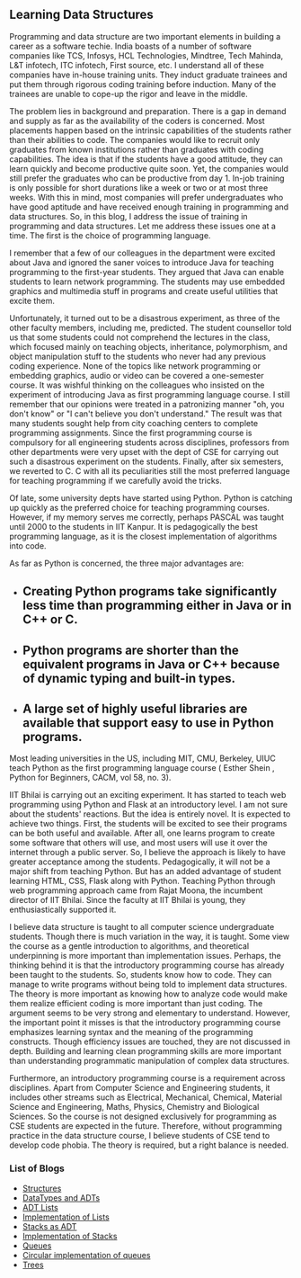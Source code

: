 ## Learning Data Structures



Programming and data structure are two important elements in building a career as a software techie. India boasts of a number of software companies like TCS, Infosys, HCL Technologies, Mindtree, Tech Mahinda, L&T infotech, ITC infotech, First source, etc. I understand all of these companies have in-house training units. They induct graduate trainees and put them through rigorous coding training before induction. Many of the trainees are unable to cope-up the rigor and leave in the middle.


The problem lies in background and preparation. There is a gap in demand and supply as far as the availability of the coders is concerned. Most placements happen based on the intrinsic capabilities of the students rather than their abilities to code. The companies would like to recruit only graduates from known institutions rather than graduates with coding capabilities. The idea is that if the students have a good attitude, they can learn quickly and become productive quite soon. Yet, the companies would still prefer the graduates who can be productive from day 1. In-job training is only possible for short durations like a week or two or at most three weeks. With this in mind, most companies will prefer undergraduates who have good aptitude and have received enough training in programming and data structures. So, in this blog, I address the issue of training in programming and data structures. Let me address these issues one at a time. The first is the choice of programming language. 


I remember that a few of our colleagues in the department were excited about Java and ignored the saner voices to introduce Java for teaching programming to the first-year students. They argued that Java can enable students to learn network programming. The students may use embedded graphics and multimedia stuff in programs and create useful utilities that excite them. 


Unfortunately, it turned out to be a disastrous experiment, as three of the other faculty members, including me, predicted. The student counsellor told us that some students could not comprehend the lectures in the class, which focused mainly on teaching objects, inheritance, polymorphism, and object manipulation stuff to the students who never had any previous coding experience. None of the topics like network programming or embedding graphics, audio or video can be covered a one-semester course. It was wishful thinking on the colleagues who insisted on the experiment of introducing Java as first programming language course. I still remember that our opinions were treated in a patronizing manner "oh, you don't know" or "I can't believe you don't understand." The result was that many students sought help from city coaching centers to complete programming assignments. Since the first programming course is compulsory for all engineering students across disciplines, professors from other departments were very upset with the dept of CSE for carrying out such a disastrous experiment on the students. Finally, after six semesters, we reverted to C. C with all its peculiarities still the most preferred language for teaching programming if we carefully avoid the tricks.


Of late, some university depts have started using Python. Python is catching up quickly as the preferred choice for teaching programming courses. However, if my memory serves me correctly, perhaps PASCAL was taught until 2000 to the students in IIT Kanpur. It is pedagogically the best programming language, as it is the closest implementation of algorithms into code.  


As far as Python is concerned, the three major advantages are:
- ## Creating Python programs take significantly less time than programming either in Java or in C++ or C. </li>
- ## Python programs are shorter than the equivalent programs in Java or C++ because of dynamic typing and built-in types.</li>
- ## A large set of highly useful libraries are available that support easy to use in Python programs. </li>

 

Most leading universities in the US, including MIT, CMU, Berkeley, UIUC teach Python as the first programming language course ( Esther Shein , Python for Beginners, CACM, vol 58, no. 3). 


IIT Bhilai is carrying out an exciting experiment. It has started to teach web programming using Python and Flask at an introductory level. I am not sure about the students' reactions. But the idea is entirely novel. It is expected to achieve two things. First, the students will be excited to see their programs can be both useful and available. After all, one learns program to create some software that others will use, and most users will use it over the internet through a public server. So, I believe the approach is likely to have greater acceptance among the students. Pedagogically, it will not be a major shift from teaching Python. But has an added advantage of student learning HTML, CSS, Flask along with Python. Teaching Python through web programming approach came from Rajat Moona, the incumbent director of IIT Bhilai. Since the faculty at IIT Bhilai is young, they enthusiastically supported it.  


I believe data structure is taught to all computer science undergraduate students. Though there is much variation in the way, it is taught. Some view the course as a gentle introduction to algorithms, and theoretical underpinning is more important than implementation issues. Perhaps, the thinking behind it is that the introductory programming course has already been taught to the students. So, students know how to code. They can manage to write programs without being told to implement data structures. The theory is more important as knowing how to analyze code would make them realize efficient coding is more important than just coding. The argument seems to be very strong and elementary to understand. However, the important point it misses is that the introductory programming course emphasizes learning syntax and the meaning of the programming constructs. Though efficiency issues are touched, they are not discussed in depth. Building and learning clean programming skills are more important than understanding programmatic manipulation of complex data structures.

Furthermore, an introductory programming course is a requirement across disciplines. Apart from Computer Science and Engineering students, it includes other streams such as Electrical, Mechanical, Chemical, Material Science and Engineering, Maths, Physics, Chemistry and Biological Sciences. So the course is not designed exclusively for programming as CSE students are expected in the future. Therefore, without programming practice in the data structure course, I believe students of CSE tend to develop code phobia. The theory is required, but a right balance is needed.

### List of Blogs
<ul>
 
  <li>   <a href="https://vikramshilla.blogspot.com/2021/11/meaning-of-structure.html"> Structures</a></li><li>
	 <a href="https://vikramshilla.blogspot.com/2021/11/data-types-and-adts.html">DataTypes and ADTs</a></li><li>
	 <a href="https://vikramshilla.blogspot.com/2021/11/abstract-concept-of-list.html">ADT Lists</a></li><li>
	 <a href="https://vikramshilla.blogspot.com/2021/11/implementation-of-list-operations-in-c.html">Implementation of Lists</a> </li><li>
	 <a href="https://vikramshilla.blogspot.com/2021/11/importance-of-stacks.html">Stacks as ADT</a></li><li>
         <a href="https://vikramshilla.blogspot.com/2021/12/the-creation-of-stack-is-simple.html">Implementation of Stacks</a></li><li>
	 <a href="https://vikramshilla.blogspot.com/2021/12/queues.html">Queues </a></li><li>
         <a href="https://vikramshilla.blogspot.com/2021/12/circular-queue-implementation-in-c.html"> Circular implementation of queues</a></li><li>  
	 <a href="https://vikramshilla.blogspot.com/2021/12/trees.html">Trees</a> 
</li>
        
		
</ul>
<!--<a href="HTML/index.html"> index </a> -->

<br>
